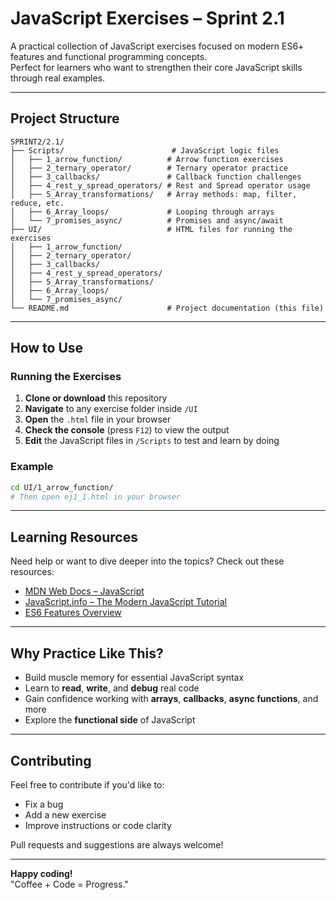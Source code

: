 # JavaScript Exercises – Sprint 2.1

A practical collection of JavaScript exercises focused on modern ES6+ features and functional programming concepts.  
Perfect for learners who want to strengthen their core JavaScript skills through real examples.

---

## Project Structure

```
SPRINT2/2.1/
├── Scripts/                        # JavaScript logic files
│   ├── 1_arrow_function/          # Arrow function exercises
│   ├── 2_ternary_operator/        # Ternary operator practice
│   ├── 3_callbacks/               # Callback function challenges
│   ├── 4_rest_y_spread_operators/ # Rest and Spread operator usage
│   ├── 5_Array_transformations/   # Array methods: map, filter, reduce, etc.
│   ├── 6_Array_loops/             # Looping through arrays
│   └── 7_promises_async/          # Promises and async/await
├── UI/                            # HTML files for running the exercises
│   ├── 1_arrow_function/
│   ├── 2_ternary_operator/
│   ├── 3_callbacks/
│   ├── 4_rest_y_spread_operators/
│   ├── 5_Array_transformations/
│   ├── 6_Array_loops/
│   └── 7_promises_async/
└── README.md                      # Project documentation (this file)
```

---

## How to Use

### Running the Exercises

1. **Clone or download** this repository  
2. **Navigate** to any exercise folder inside `/UI`  
3. **Open** the `.html` file in your browser  
4. **Check the console** (press `F12`) to view the output  
5. **Edit** the JavaScript files in `/Scripts` to test and learn by doing

### Example

```bash
cd UI/1_arrow_function/
# Then open ej1_1.html in your browser
```

---

## Learning Resources

Need help or want to dive deeper into the topics? Check out these resources:

- [MDN Web Docs – JavaScript](https://developer.mozilla.org/en-US/docs/Web/JavaScript)  
- [JavaScript.info – The Modern JavaScript Tutorial](https://javascript.info/)  
- [ES6 Features Overview](https://es6-features.org/)

---

## Why Practice Like This?

- Build muscle memory for essential JavaScript syntax  
- Learn to **read**, **write**, and **debug** real code  
- Gain confidence working with **arrays**, **callbacks**, **async functions**, and more  
- Explore the **functional side** of JavaScript

---

## Contributing

Feel free to contribute if you'd like to:

- Fix a bug  
- Add a new exercise  
- Improve instructions or code clarity

Pull requests and suggestions are always welcome!

---

**Happy coding!**  
 "Coffee + Code = Progress."